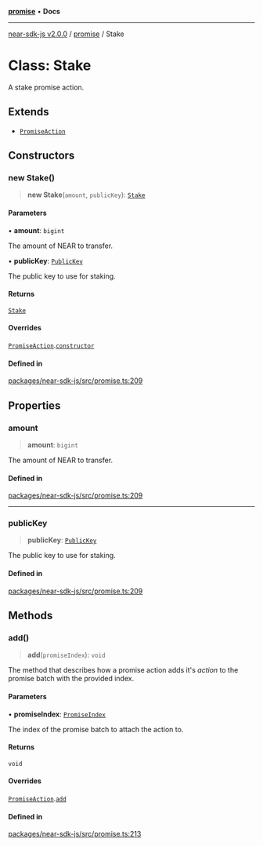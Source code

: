 [**promise**](../README.md) • **Docs**

***

[near-sdk-js v2.0.0](../../packages.md) / [promise](../README.md) / Stake

# Class: Stake

A stake promise action.

## Extends

- [`PromiseAction`](PromiseAction.md)

## Constructors

### new Stake()

> **new Stake**(`amount`, `publicKey`): [`Stake`](Stake.md)

#### Parameters

• **amount**: `bigint`

The amount of NEAR to transfer.

• **publicKey**: [`PublicKey`](../../types/public_key/classes/PublicKey.md)

The public key to use for staking.

#### Returns

[`Stake`](Stake.md)

#### Overrides

[`PromiseAction`](PromiseAction.md).[`constructor`](PromiseAction.md#constructors)

#### Defined in

[packages/near-sdk-js/src/promise.ts:209](https://github.com/near/near-sdk-js/blob/b58ac04fc6dff2f1120e9098c0cb059493486598/packages/near-sdk-js/src/promise.ts#L209)

## Properties

### amount

> **amount**: `bigint`

The amount of NEAR to transfer.

#### Defined in

[packages/near-sdk-js/src/promise.ts:209](https://github.com/near/near-sdk-js/blob/b58ac04fc6dff2f1120e9098c0cb059493486598/packages/near-sdk-js/src/promise.ts#L209)

***

### publicKey

> **publicKey**: [`PublicKey`](../../types/public_key/classes/PublicKey.md)

The public key to use for staking.

#### Defined in

[packages/near-sdk-js/src/promise.ts:209](https://github.com/near/near-sdk-js/blob/b58ac04fc6dff2f1120e9098c0cb059493486598/packages/near-sdk-js/src/promise.ts#L209)

## Methods

### add()

> **add**(`promiseIndex`): `void`

The method that describes how a promise action adds it's _action_ to the promise batch with the provided index.

#### Parameters

• **promiseIndex**: [`PromiseIndex`](../../utils/type-aliases/PromiseIndex.md)

The index of the promise batch to attach the action to.

#### Returns

`void`

#### Overrides

[`PromiseAction`](PromiseAction.md).[`add`](PromiseAction.md#add)

#### Defined in

[packages/near-sdk-js/src/promise.ts:213](https://github.com/near/near-sdk-js/blob/b58ac04fc6dff2f1120e9098c0cb059493486598/packages/near-sdk-js/src/promise.ts#L213)
